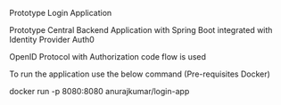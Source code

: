 Prototype Login Application

Prototype Central Backend Application with Spring Boot integrated with Identity Provider Auth0

OpenID Protocol with Authorization code flow is used

To run the application use the below command (Pre-requisites Docker)

docker run -p 8080:8080 anurajkumar/login-app 
